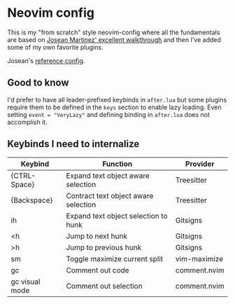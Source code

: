 # Neovim config

This is my "from scratch" style neovim-config where all the fundamentals are based on [Josean Martinez' excellent walkthrough](https://www.youtube.com/watch?v=6pAG3BHurdM) and then I've added some of my own favorite plugins.

Josean's [reference config](https://github.com/josean-dev/dev-environment-files/tree/main/.config/nvim).

## Good to know

I'd prefer to have all leader-prefixed keybinds in `after.lua` but some plugins require them to be defined in the `keys` section to enable lazy loading. Even setting `event = "VeryLazy"` and defining binding in `after.lua` does not accomplish it.

## Keybinds I need to internalize

| Keybind        | Function                             | Provider     |
| -------------- | ------------------------------------ | ------------ |
| {CTRL-Space}   | Expand text object aware selection   | Treesitter   |
| {Backspace}    | Contract text object aware selection | Treesitter   |
| ih             | Expand text object selection to hunk | Gitsigns     |
| <h             | Jump to next hunk                    | Gitsigns     |
| >h             | Jump to previous hunk                | Gitsigns     |
| <leader>sm     | Toggle maximize current split        | vim-maximize |
| gc<motion>     | Comment out code                     | comment.nvim |
| gc visual mode | Comment out selection                | comment.nvim |
